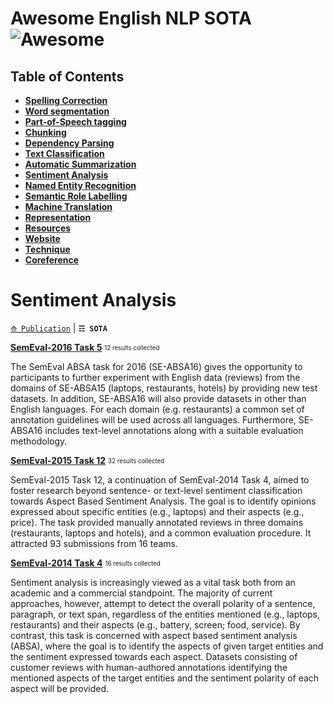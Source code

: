 # Awesome English NLP SOTA ![Awesome](https://cdn.rawgit.com/sindresorhus/awesome/d7305f38d29fed78fa85652e3a63e154dd8e8829/media/badge.svg)

## Table of Contents

* [**Spelling Correction**](#spelling-correction)
* [**Word segmentation**](#word-segmentation)
* [**Part-of-Speech tagging**](#part-of-speech-tagging)
* [**Chunking**](#chunking)
* [**Dependency Parsing**](#dependency-parsing)
* [**Text Classification**](#text-classification)
* [**Automatic Summarization**](#automatic-summarization)
* [**Sentiment Analysis**](#sentiment-analysis)
* [**Named Entity Recognition**](#named-entity-recognition)
* [**Semantic Role Labelling**](#semantic-role-labelling)
* [**Machine Translation**](#machine-translation)
* [**Representation**](#representation)
* [**Resources**](#resources)
* [**Website**](#website)
* [**Technique**](#technique)
* [**Coreference**](#coreference)

# Sentiment Analysis

[`⟰ Publication`](https://github.com/magizbox/underthesea/wiki/English-NLP-Publications#sentiment-analysis) | **`☶ SOTA`**

**[SemEval-2016 Task 5](https://github.com/magizbox/underthesea/wiki/SemEval-2016-Task-5)** <sub><sup>12 results collected</sup></sub>

The SemEval ABSA task for 2016 (SE-ABSA16) gives the opportunity to participants to further experiment with English data (reviews) from the domains of SE-ABSA15 (laptops, restaurants, hotels) by providing new test datasets. In addition, SE-ABSA16 will also provide datasets in other than English languages. For each domain (e.g. restaurants) a common set of annotation guidelines will be used across all languages. Furthermore, SE-ABSA16 includes text-level annotations along with a suitable evaluation methodology.

**[SemEval-2015 Task 12](https://github.com/magizbox/underthesea/wiki/SemEval-2015-Task-12)** <sub><sup>32 results collected</sup></sub>

SemEval-2015 Task 12, a continuation of SemEval-2014 Task 4, aimed to foster research beyond sentence- or text-level sentiment classification towards Aspect Based Sentiment Analysis. The goal is to identify opinions expressed about specific entities (e.g., laptops) and their aspects (e.g., price). The task provided manually annotated reviews
in three domains (restaurants, laptops and hotels), and a common evaluation procedure. It attracted 93 submissions from 16 teams.

**[SemEval-2014 Task 4](https://github.com/magizbox/underthesea/wiki/SemEval-2014-Task-4)** <sub><sup>16 results collected</sup></sub>

Sentiment analysis is increasingly viewed as a vital task both from an academic and a commercial standpoint. The majority of current approaches, however, attempt to detect the overall polarity of a sentence, paragraph, or text span, regardless of the entities mentioned (e.g., laptops, restaurants) and their aspects (e.g., battery, screen; food, service). By contrast, this task is concerned with aspect based sentiment analysis (ABSA), where the goal is to identify the aspects of given target entities and the sentiment expressed towards each aspect. Datasets consisting of customer reviews with human-authored annotations identifying the mentioned aspects of the target entities and the sentiment polarity of each aspect will be provided.